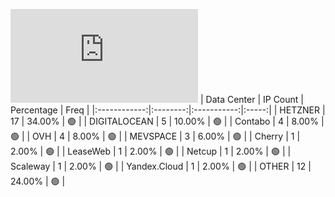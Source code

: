 ![Diagramm](https://github.com/obajay/StateSync-snapshots/blob/main/Projects/Regen/1/README.md)
| Data Center | IP Count | Percentage | Freq |
|:------------:|:--------:|:-----------:|:-----:|
| HETZNER | 17 | 34.00% | 🟢 |
| DIGITALOCEAN | 5 | 10.00% | 🟢 |
| Contabo | 4 | 8.00% | 🟢 |
| OVH | 4 | 8.00% | 🟢 |
| MEVSPACE | 3 | 6.00% | 🟢 |
| Cherry | 1 | 2.00% | 🟢 |
| LeaseWeb | 1 | 2.00% | 🟢 |
| Netcup | 1 | 2.00% | 🟢 |
| Scaleway | 1 | 2.00% | 🟢 |
| Yandex.Cloud | 1 | 2.00% | 🟢 |
| OTHER | 12 | 24.00% | 🟢 |